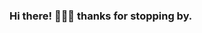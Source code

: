 ### Hi there! 👋👋👋 thanks for stopping by.  
 
<!--
**obaki102/obaki102** is a ✨ _special_ ✨ repository because its `README.md` (this file) appears on your GitHub profile.
:octocat: Just a regular developer who loves exploring new stuff.
Here are some ideas to get you started: 

- 🔭 I’m currently working on ...
- 🌱 I’m currently learning ...
- 👯 I’m looking to collaborate on ... 
- 🤔 I’m looking for help with ... 
- 💬 Ask me about ...
- 📫 How to reach me: ...
- 😄 Pronouns: ...  
- ⚡ Fun fact: ... 
--> 
    
